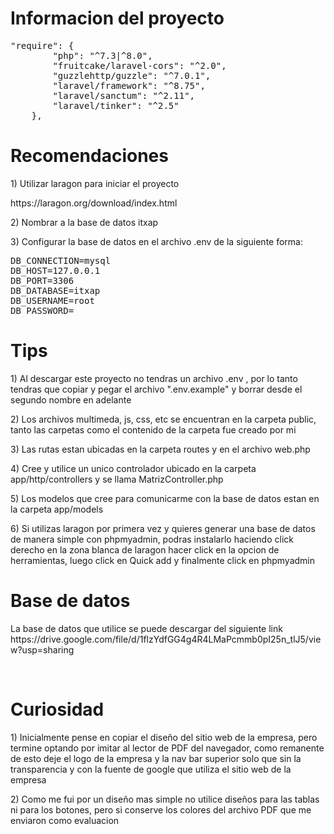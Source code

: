 <h1>Informacion del proyecto</h1>
<pre>
"require": {
        "php": "^7.3|^8.0",
        "fruitcake/laravel-cors": "^2.0",
        "guzzlehttp/guzzle": "^7.0.1",
        "laravel/framework": "^8.75",
        "laravel/sanctum": "^2.11",
        "laravel/tinker": "^2.5"
    },
</pre>
<h1>Recomendaciones</h1>
<p>1) Utilizar laragon para iniciar el proyecto </p>
<p>https://laragon.org/download/index.html</p>
<p>2) Nombrar a la base de datos itxap</p>
<p>3) Configurar la base de datos en el archivo .env de la siguiente forma: </p>
<pre>
DB_CONNECTION=mysql
DB_HOST=127.0.0.1
DB_PORT=3306
DB_DATABASE=itxap
DB_USERNAME=root
DB_PASSWORD=
</pre>
<h1>Tips</h1>
<p> 1) Al descargar este proyecto no tendras un archivo .env , por lo tanto tendras que copiar y pegar el archivo ".env.example" y borrar desde el segundo nombre en adelante</p>
<p> 2) Los archivos multimeda, js, css, etc se encuentran en la carpeta public, tanto las carpetas como el contenido de la carpeta fue creado por mi</p>
<p> 3) Las rutas estan ubicadas en la carpeta routes y en el archivo web.php</p>
<p> 4) Cree y utilice un unico controlador ubicado en la carpeta app/http/controllers y se llama MatrizController.php</p>
<p> 5) Los modelos que cree para comunicarme con la base de datos estan en la carpeta app/models </p>
<p> 6) Si utilizas laragon por primera vez y quieres generar una base de datos de manera simple con phpmyadmin, podras instalarlo haciendo click derecho en la zona blanca de laragon hacer click en la opcion de herramientas, luego click en Quick add y finalmente click en phpmyadmin </p>
<h1>Base de datos</h1>
<p>La base de datos que utilice se puede descargar del siguiente link https://drive.google.com/file/d/1flzYdfGG4g4R4LMaPcmmb0pI25n_tlJ5/view?usp=sharing</p>
<br>
<h1>Curiosidad</h1>
<p> 1) Inicialmente pense en copiar el diseño del sitio web de la empresa, pero termine optando por imitar al lector de PDF del navegador, como remanente de esto deje el logo de la empresa y la nav bar superior solo que sin la transparencia y con la fuente de google que utiliza el sitio web de la empresa </p>
<p> 2) Como me fui por un diseño mas simple no utilice diseños para las tablas ni para los botones, pero si conserve los colores del archivo PDF que me enviaron como evaluacion</p>